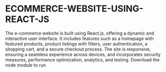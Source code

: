 # ECOMMERCE-WEBSITE-USING-REACT-JS

The e-commerce website is built using React.js, offering a dynamic and interactive user interface. It includes features such as a homepage with featured products, product listings with filters, user authentication, a shopping cart, and a secure checkout process. The site is responsive, ensuring a seamless experience across devices, and incorporates security measures, performance optimization, analytics, and testing. Download the node module to run
